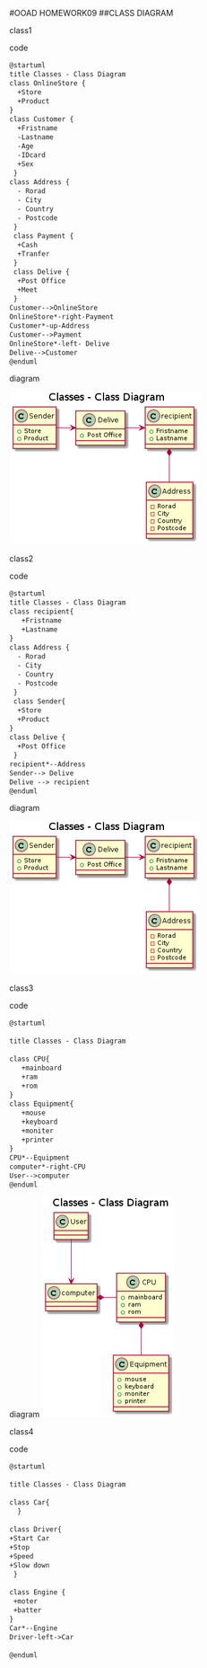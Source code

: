 #OOAD HOMEWORK09
##CLASS DIAGRAM

class1

code

```
@startuml
title Classes - Class Diagram
class OnlineStore {
  +Store
  +Product
}
class Customer {
  +Fristname
  -Lastname
  -Age
  -IDcard
  +Sex
 }
class Address {
  - Rorad
  - City
  - Country
  - Postcode
 }
 class Payment {
  +Cash
  +Tranfer
 }
 class Delive {
  +Post Office
  +Meet
 }
Customer-->OnlineStore
OnlineStore*-right-Payment
Customer*-up-Address
Customer-->Payment
OnlineStore*-left- Delive
Delive-->Customer
@enduml
```
diagram

<img src= "https://github.com/Siriphornyui/OOAD-WEEK09/blob/master/homework/02.png ">


class2

code

```
@startuml
title Classes - Class Diagram
class recipient{
   +Fristname
   +Lastname
}
class Address {
  - Rorad
  - City
  - Country
  - Postcode
 }
 class Sender{
  +Store
  +Product
}
class Delive {
  +Post Office
 }
recipient*--Address 
Sender--> Delive
Delive --> recipient
@enduml
```
diagram

<img src="https://github.com/Siriphornyui/OOAD-WEEK09/blob/master/homework/02.png">

class3

code

```
@startuml

title Classes - Class Diagram

class CPU{
   +mainboard
   +ram
   +rom
}
class Equipment{
   +mouse
   +keyboard
   +moniter
   +printer
}
CPU*--Equipment
computer*-right-CPU
User-->computer
@enduml
```

diagram
<img src = "https://github.com/Siriphornyui/OOAD-WEEK09/blob/master/homework/03.png">

class4

code
```
@startuml

title Classes - Class Diagram

class Car{
  }

class Driver{
+Start Car
+Stop
+Speed
+Slow down
 }
 
class Engine {
 +moter
 +batter
}
Car*--Engine
Driver-left->Car

@enduml
```


